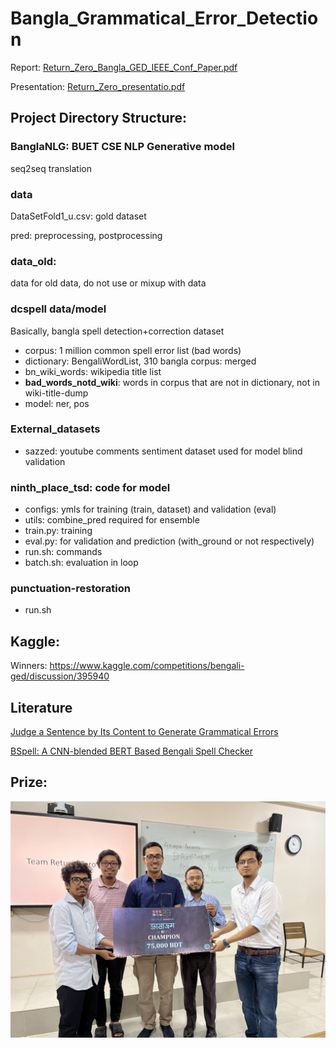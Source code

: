 # Bangla_Grammatical_Error_Detection

Report: [Return_Zero_Bangla_GED_IEEE_Conf_Paper.pdf](https://github.com/ridwanultanvir/Bangla_Grammatical_Error_Detection/blob/main/Return_Zero_Bangla_GED_IEEE_Conf_Paper.pdf)

Presentation:  [Return_Zero_presentatio.pdf](https://github.com/ridwanultanvir/Bangla_Grammatical_Error_Detection/blob/main/presentation/Bangla_GED_Return_Zero_presentation.pdf)

## Project Directory Structure:
### BanglaNLG: BUET CSE NLP Generative model
seq2seq translation 

### data
DataSetFold1_u.csv: gold dataset

pred: preprocessing, postprocessing

### data_old: 
data for old data, do not use or mixup with data

### dcspell data/model
Basically, bangla spell detection+correction dataset

* corpus: 1 million common spell error list (bad words)
* dictionary: BengaliWordList, 310 bangla corpus: merged
* bn_wiki_words: wikipedia title list
* **bad_words_notd_wiki**: words in corpus that are not in dictionary, not in wiki-title-dump
* model: ner, pos


### External_datasets
* sazzed: youtube comments sentiment dataset used for model blind validation

### ninth_place_tsd: code for model
* configs: ymls for training (train, dataset) and validation (eval)
* utils: combine_pred required for ensemble
* train.py: training
* eval.py: for validation and prediction (with_ground or not respectively)
* run.sh: commands
* batch.sh: evaluation in loop

### punctuation-restoration
* run.sh

## Kaggle:

Winners: https://www.kaggle.com/competitions/bengali-ged/discussion/395940

## Literature

[Judge a Sentence by Its Content to Generate Grammatical Errors](https://arxiv.org/pdf/2208.09693.pdf)

[BSpell: A CNN-blended BERT Based Bengali Spell Checker](https://arxiv.org/pdf/2208.09709.pdf)

## Prize: 
![Bangla GED Champion](images/Bangla_GED_Champion.JPG)

